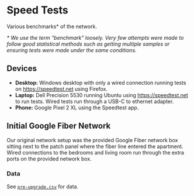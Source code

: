 # Speed Tests

Various benchmarks\* of the network.

*\* We use the term "benchmark" loosely. Very few attempts were made to follow
good statistical methods such as getting multiple samples or ensuring tests were
made under the same conditions.*

## Devices

* __Desktop:__ Windows desktop with only a wired connection running tests on
  https://speedtest.net using Firefox.
* __Laptop:__ Dell Precision 5530 running Ubuntu using https://speedtest.net
  to run tests. Wired tests run through a USB-C to ethernet adapter.
* __Phone:__ Google Pixel 2 XL using the Speedtest app.

## Initial Google Fiber Network

Our original network setup was the provided Google Fiber network box sitting
next to the patch panel where the fiber line entered the apartment. Wired
connections to the bedrooms and living room run through the extra ports on the
provided network box.

### Data

See [`pre-upgrade.csv`](pre-upgrade.csv) for data.

